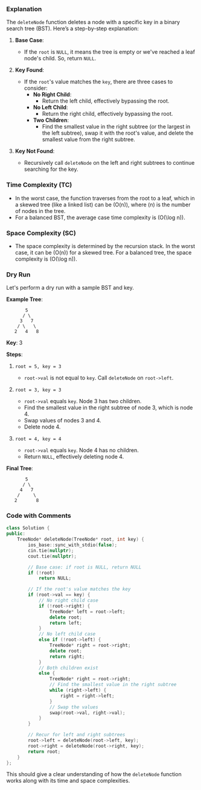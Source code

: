 
### Explanation
The `deleteNode` function deletes a node with a specific key in a binary search tree (BST). Here’s a step-by-step explanation:

1. **Base Case**:
    - If the `root` is `NULL`, it means the tree is empty or we've reached a leaf node's child. So, return `NULL`.

2. **Key Found**:
    - If the `root`'s value matches the `key`, there are three cases to consider:
        - **No Right Child**: 
            - Return the left child, effectively bypassing the root.
        - **No Left Child**: 
            - Return the right child, effectively bypassing the root.
        - **Two Children**: 
            - Find the smallest value in the right subtree (or the largest in the left subtree), swap it with the root's value, and delete the smallest value from the right subtree.

3. **Key Not Found**:
    - Recursively call `deleteNode` on the left and right subtrees to continue searching for the key.

### Time Complexity (TC)
- In the worst case, the function traverses from the root to a leaf, which in a skewed tree (like a linked list) can be \(O(n)\), where \(n\) is the number of nodes in the tree.
- For a balanced BST, the average case time complexity is \(O(\log n)\).

### Space Complexity (SC)
- The space complexity is determined by the recursion stack. In the worst case, it can be \(O(n)\) for a skewed tree. For a balanced tree, the space complexity is \(O(\log n)\).

### Dry Run
Let's perform a dry run with a sample BST and key.

**Example Tree**:
```
       5
      / \
     3   7
    / \   \
   2   4   8
```
**Key**: 3

**Steps**:
1. `root = 5, key = 3`
    - `root->val` is not equal to `key`. Call `deleteNode` on `root->left`.
    
2. `root = 3, key = 3`
    - `root->val` equals `key`. Node 3 has two children.
    - Find the smallest value in the right subtree of node 3, which is node 4.
    - Swap values of nodes 3 and 4.
    - Delete node 4.
    
3. `root = 4, key = 4`
    - `root->val` equals `key`. Node 4 has no children.
    - Return `NULL`, effectively deleting node 4.

**Final Tree**:
```
       5
      / \
     4   7
    /     \
   2       8
```

### Code with Comments
```cpp
class Solution {
public:
    TreeNode* deleteNode(TreeNode* root, int key) {
        ios_base::sync_with_stdio(false);
        cin.tie(nullptr);
        cout.tie(nullptr);

        // Base case: if root is NULL, return NULL
        if (!root)
            return NULL;

        // If the root's value matches the key
        if (root->val == key) {
            // No right child case
            if (!root->right) {
                TreeNode* left = root->left;
                delete root;
                return left;
            }
            // No left child case
            else if (!root->left) {
                TreeNode* right = root->right;
                delete root;
                return right;
            }
            // Both children exist
            else {
                TreeNode* right = root->right;
                // Find the smallest value in the right subtree
                while (right->left) {
                    right = right->left;
                }
                // Swap the values
                swap(root->val, right->val);
            }
        }

        // Recur for left and right subtrees
        root->left = deleteNode(root->left, key);
        root->right = deleteNode(root->right, key);
        return root;
    }
};
```

This should give a clear understanding of how the `deleteNode` function works along with its time and space complexities.
